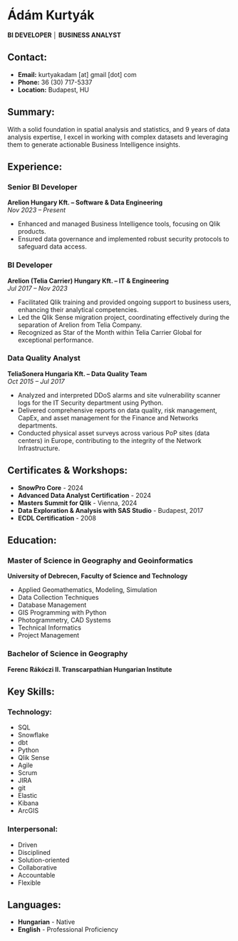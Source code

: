 # Ádám Kurtyák
**BI DEVELOPER │ BUSINESS ANALYST**

## Contact:
- **Email:** kurtyakadam [at] gmail [dot] com
- **Phone:** 36 (30) 717-5337
- **Location:** Budapest, HU

## Summary:
With a solid foundation in spatial analysis and statistics, and 9 years of data analysis expertise, I excel in working with complex datasets and leveraging them to generate actionable Business Intelligence insights.

## Experience:

### Senior BI Developer
**Arelion Hungary Kft. – Software & Data Engineering**  
*Nov 2023 – Present*
- Enhanced and managed Business Intelligence tools, focusing on Qlik products.
- Ensured data governance and implemented robust security protocols to safeguard data access.

### BI Developer
**Arelion (Telia Carrier) Hungary Kft. – IT & Engineering**  
*Jul 2017 – Nov 2023*
- Facilitated Qlik training and provided ongoing support to business users, enhancing their analytical competencies.
- Led the Qlik Sense migration project, coordinating effectively during the separation of Arelion from Telia Company.
- Recognized as Star of the Month within Telia Carrier Global for exceptional performance.

### Data Quality Analyst
**TeliaSonera Hungaria Kft. – Data Quality Team**  
*Oct 2015 – Jul 2017*
- Analyzed and interpreted DDoS alarms and site vulnerability scanner logs for the IT Security department using Python.
- Delivered comprehensive reports on data quality, risk management, CapEx, and asset management for the Finance and Networks departments.
- Conducted physical asset surveys across various PoP sites (data centers) in Europe, contributing to the integrity of the Network Infrastructure.

## Certificates & Workshops:
- **SnowPro Core** - 2024
- **Advanced Data Analyst Certification** - 2024
- **Masters Summit for Qlik** - Vienna, 2024
- **Data Exploration & Analysis with SAS Studio** - Budapest, 2017
- **ECDL Certification** - 2008

## Education:

### Master of Science in Geography and Geoinformatics
**University of Debrecen, Faculty of Science and Technology**
- Applied Geomathematics, Modeling, Simulation
- Data Collection Techniques
- Database Management
- GIS Programming with Python
- Photogrammetry, CAD Systems
- Technical Informatics
- Project Management

### Bachelor of Science in Geography
**Ferenc Rákóczi II. Transcarpathian Hungarian Institute**

## Key Skills:

### Technology:
- SQL
- Snowflake
- dbt
- Python
- Qlik Sense
- Agile
- Scrum
- JIRA
- git
- Elastic
- Kibana
- ArcGIS

### Interpersonal:
- Driven
- Disciplined
- Solution-oriented
- Collaborative
- Accountable
- Flexible

## Languages:
- **Hungarian** - Native
- **English** - Professional Proficiency

